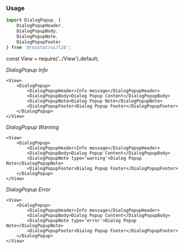 ### Usage

```js
import DialogPopup, { 
    DialogPopupHeader, 
    DialogPopupBody, 
    DialogPopupNote, 
    DialogPopupFooter
} from '@roistat/ui/lib';

```
const View = require('../View').default;

*DialogPopup Info*

    <View>
        <DialogPopup>
            <DialogPopupHeader>Info message</DialogPopupHeader>
            <DialogPopupBody>Dialog Popup Content</DialogPopupBody>
            <DialogPopupNote>Dialog Popup Note</DialogPopupNote>
            <DialogPopupFooter>Dialog Popup Footer</DialogPopupFooter>
        </DialogPopup>
    </View>

*DialogPopup Warning*

    <View>
        <DialogPopup>
            <DialogPopupHeader>Info message</DialogPopupHeader>
            <DialogPopupBody>Dialog Popup Content</DialogPopupBody>
            <DialogPopupNote type='warning'>Dialog Popup Note</DialogPopupNote>
            <DialogPopupFooter>Dialog Popup Footer</DialogPopupFooter>
        </DialogPopup>
    </View>

*DialogPopup Error*

    <View>
        <DialogPopup>
            <DialogPopupHeader>Info message</DialogPopupHeader>
            <DialogPopupBody>Dialog Popup Content</DialogPopupBody>
            <DialogPopupNote type='error'>Dialog Popup Note</DialogPopupNote>
            <DialogPopupFooter>Dialog Popup Footer</DialogPopupFooter>
        </DialogPopup>
    </View>
